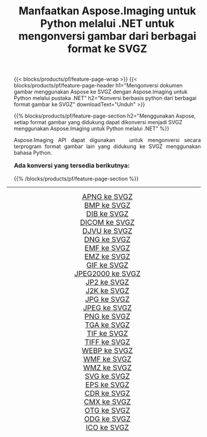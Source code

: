 ﻿---
title: Manfaatkan Aspose.Imaging untuk Python melalui .NET untuk mengonversi gambar dari berbagai format ke SVGZ 
weight: 3920
url: /id/python-net/conversion/to/svgz/ 
lang: id
langdirlevel: 2
locales: zh-hans,ja,it,ru,de,es,fr,nl,id,lt,pl,pt,vi,tr,ko,zh-hant,ar,hi,th,sv,cs,uk,he
description: Anda dapat menggunakan Aspose.Imaging untuk Python melalui pustaka .NET untuk mengonversi dari berbagai format ke SVGZ
---

{{< blocks/products/pf/feature-page-wrap >}}
{{< blocks/products/pf/feature-page-header h1="Mengonversi dokumen gambar menggunakan Aspose ke SVGZ dengan Aspose.Imaging untuk Python melalui pustaka .NET" h2="Konversi berbasis python dari berbagai format gambar ke SVGZ" downloadText="Unduh" >}}


{{% blocks/products/pf/feature-page-section  h2="Menggunakan Aspose, setiap format gambar yang didukung dapat dikonversi menjadi SVGZ menggunakan Aspose.Imaging untuk Python melalui .NET" %}}
<p align=justify>Aspose.Imaging API dapat digunakan   untuk mengonversi secara terprogram format gambar lain yang didukung ke SVGZ menggunakan bahasa Python.</p>
<h3 style="margin-top:16px;">
Ada konversi yang tersedia berikutnya:
</h3>
{{% /blocks/products/pf/feature-page-section %}}
<div class="container-fluid productfamilypage bg-gray">
    <div class="convertypes bg-gray agp-content section">
        <div class="container">
		<hr style="margin-left:-20px;"/>
		<div class="row other-converters" style="gap: 10px;font-size: 19px;text-align:center;">
		    <div class='col-md-3 other-converter remove-lp remove-rp'><a href="/imaging/id/python-net/conversion/apng-to-svgz/" style="padding:15px;">APNG ke SVGZ</a></div>
<div class='col-md-3 other-converter remove-lp remove-rp'><a href="/imaging/id/python-net/conversion/bmp-to-svgz/" style="padding:15px;">BMP ke SVGZ</a></div>
<div class='col-md-3 other-converter remove-lp remove-rp'><a href="/imaging/id/python-net/conversion/dib-to-svgz/" style="padding:15px;">DIB ke SVGZ</a></div>
<div class='col-md-3 other-converter remove-lp remove-rp'><a href="/imaging/id/python-net/conversion/dicom-to-svgz/" style="padding:15px;">DICOM ke SVGZ</a></div>
<div class='col-md-3 other-converter remove-lp remove-rp'><a href="/imaging/id/python-net/conversion/djvu-to-svgz/" style="padding:15px;">DJVU ke SVGZ</a></div>
<div class='col-md-3 other-converter remove-lp remove-rp'><a href="/imaging/id/python-net/conversion/dng-to-svgz/" style="padding:15px;">DNG ke SVGZ</a></div>
<div class='col-md-3 other-converter remove-lp remove-rp'><a href="/imaging/id/python-net/conversion/emf-to-svgz/" style="padding:15px;">EMF ke SVGZ</a></div>
<div class='col-md-3 other-converter remove-lp remove-rp'><a href="/imaging/id/python-net/conversion/emz-to-svgz/" style="padding:15px;">EMZ ke SVGZ</a></div>
<div class='col-md-3 other-converter remove-lp remove-rp'><a href="/imaging/id/python-net/conversion/gif-to-svgz/" style="padding:15px;">GIF ke SVGZ</a></div>
<div class='col-md-3 other-converter remove-lp remove-rp'><a href="/imaging/id/python-net/conversion/jpeg2000-to-svgz/" style="padding:15px;">JPEG2000 ke SVGZ</a></div>
<div class='col-md-3 other-converter remove-lp remove-rp'><a href="/imaging/id/python-net/conversion/jp2-to-svgz/" style="padding:15px;">JP2 ke SVGZ</a></div>
<div class='col-md-3 other-converter remove-lp remove-rp'><a href="/imaging/id/python-net/conversion/j2k-to-svgz/" style="padding:15px;">J2K ke SVGZ</a></div>
<div class='col-md-3 other-converter remove-lp remove-rp'><a href="/imaging/id/python-net/conversion/jpg-to-svgz/" style="padding:15px;">JPG ke SVGZ</a></div>
<div class='col-md-3 other-converter remove-lp remove-rp'><a href="/imaging/id/python-net/conversion/jpeg-to-svgz/" style="padding:15px;">JPEG ke SVGZ</a></div>
<div class='col-md-3 other-converter remove-lp remove-rp'><a href="/imaging/id/python-net/conversion/png-to-svgz/" style="padding:15px;">PNG ke SVGZ</a></div>
<div class='col-md-3 other-converter remove-lp remove-rp'><a href="/imaging/id/python-net/conversion/tga-to-svgz/" style="padding:15px;">TGA ke SVGZ</a></div>
<div class='col-md-3 other-converter remove-lp remove-rp'><a href="/imaging/id/python-net/conversion/tif-to-svgz/" style="padding:15px;">TIF ke SVGZ</a></div>
<div class='col-md-3 other-converter remove-lp remove-rp'><a href="/imaging/id/python-net/conversion/tiff-to-svgz/" style="padding:15px;">TIFF ke SVGZ</a></div>
<div class='col-md-3 other-converter remove-lp remove-rp'><a href="/imaging/id/python-net/conversion/webp-to-svgz/" style="padding:15px;">WEBP ke SVGZ</a></div>
<div class='col-md-3 other-converter remove-lp remove-rp'><a href="/imaging/id/python-net/conversion/wmf-to-svgz/" style="padding:15px;">WMF ke SVGZ</a></div>
<div class='col-md-3 other-converter remove-lp remove-rp'><a href="/imaging/id/python-net/conversion/wmz-to-svgz/" style="padding:15px;">WMZ ke SVGZ</a></div>
<div class='col-md-3 other-converter remove-lp remove-rp'><a href="/imaging/id/python-net/conversion/svg-to-svgz/" style="padding:15px;">SVG ke SVGZ</a></div>
<div class='col-md-3 other-converter remove-lp remove-rp'><a href="/imaging/id/python-net/conversion/eps-to-svgz/" style="padding:15px;">EPS ke SVGZ</a></div>
<div class='col-md-3 other-converter remove-lp remove-rp'><a href="/imaging/id/python-net/conversion/cdr-to-svgz/" style="padding:15px;">CDR ke SVGZ</a></div>
<div class='col-md-3 other-converter remove-lp remove-rp'><a href="/imaging/id/python-net/conversion/cmx-to-svgz/" style="padding:15px;">CMX ke SVGZ</a></div>
<div class='col-md-3 other-converter remove-lp remove-rp'><a href="/imaging/id/python-net/conversion/otg-to-svgz/" style="padding:15px;">OTG ke SVGZ</a></div>
<div class='col-md-3 other-converter remove-lp remove-rp'><a href="/imaging/id/python-net/conversion/odg-to-svgz/" style="padding:15px;">ODG ke SVGZ</a></div>
<div class='col-md-3 other-converter remove-lp remove-rp'><a href="/imaging/id/python-net/conversion/ico-to-svgz/" style="padding:15px;">ICO ke SVGZ</a></div>
                </div>
        </div>
    </div>
</div>
<br/>

